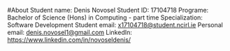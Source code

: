#About
Student name: Denis Novosel
Student ID: 17104718
Programe: Bachelor of Science (Hons) in Computing - part time
Specialization: Software Development
Student email: x17104718@student.ncirl.ie
Personal email: denis.novosel1@gmail.com
LinkedIn: https://www.linkedin.com/in/novoseldenis/

